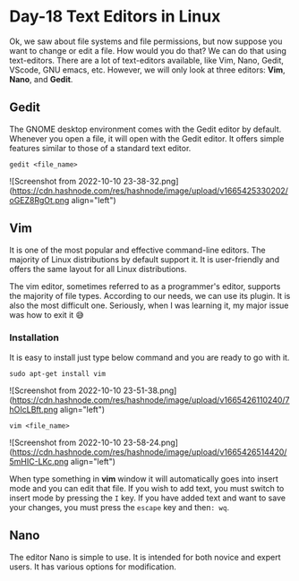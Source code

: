 # Day-18 Text Editors in Linux

Ok, we saw about file systems and file permissions, but now suppose you want to change or edit a file. How would you do that?
We can do that using text-editors. There are a lot of text-editors available, like Vim, Nano, Gedit, VScode, GNU emacs, etc. However, we will only look at three editors: **Vim**, **Nano**, and **Gedit**. 

## Gedit
The GNOME desktop environment comes with the Gedit editor by default. Whenever you open a file, it will open with the Gedit editor. It offers simple features similar to those of a standard text editor.

```
gedit <file_name>

```

![Screenshot from 2022-10-10 23-38-32.png](https://cdn.hashnode.com/res/hashnode/image/upload/v1665425330202/oGEZ8RgOt.png align="left")

## Vim
It is one of the most popular and effective command-line editors. The majority of Linux distributions by default support it. It is user-friendly and offers the same layout for all Linux distributions.

The vim editor, sometimes referred to as a programmer's editor, supports the majority of file types. According to our needs, we can use its plugin. It is also the most difficult one. Seriously, when I was learning it, my major issue was how to exit it 😅

### Installation
It is easy to install just type below command and you are ready to go with it.

```
sudo apt-get install vim

```

![Screenshot from 2022-10-10 23-51-38.png](https://cdn.hashnode.com/res/hashnode/image/upload/v1665426110240/7hOIcLBft.png align="left")

``` 
vim <file_name>

```


![Screenshot from 2022-10-10 23-58-24.png](https://cdn.hashnode.com/res/hashnode/image/upload/v1665426514420/5mHIC-LKc.png align="left")

When type something in **vim** window it will automatically goes into insert mode and you can edit that file. If you wish to add text, you must switch to insert mode by pressing the ``I`` key. If you have added text and want to save your changes, you must press the ``escape`` key and then``: wq``.

## Nano
The editor Nano is simple to use. It is intended for both novice and expert users. It has various options for modification.


